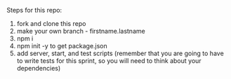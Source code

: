Steps for this repo: 

1. fork and clone this repo
2. make your own branch - firstname.lastname
3. npm i 
4. npm init -y to get package.json
5. add server, start, and test scripts 
(remember that you are going to have to write tests for this sprint, so you will need to think about your dependencies)